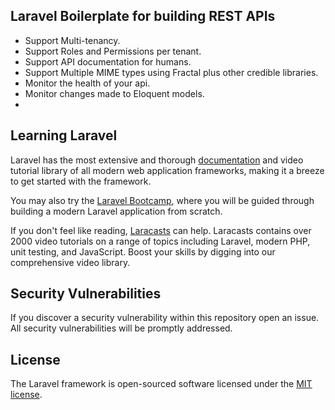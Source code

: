 ## Laravel Boilerplate for building REST APIs

- Support Multi-tenancy.
- Support Roles and Permissions per tenant.
- Support API documentation for humans.
- Support Multiple MIME types using Fractal plus other credible libraries.
- Monitor the health of your api.
- Monitor changes made to Eloquent models.
-

## Learning Laravel

Laravel has the most extensive and thorough [documentation](https://laravel.com/docs) and video tutorial library of all modern web application frameworks, making it a breeze to get started with the framework.

You may also try the [Laravel Bootcamp](https://bootcamp.laravel.com), where you will be guided through building a modern Laravel application from scratch.

If you don't feel like reading, [Laracasts](https://laracasts.com) can help. Laracasts contains over 2000 video tutorials on a range of topics including Laravel, modern PHP, unit testing, and JavaScript. Boost your skills by digging into our comprehensive video library.

## Security Vulnerabilities

If you discover a security vulnerability within this repository open an issue. All security vulnerabilities will be promptly addressed.

## License

The Laravel framework is open-sourced software licensed under the [MIT license](https://opensource.org/licenses/MIT).
